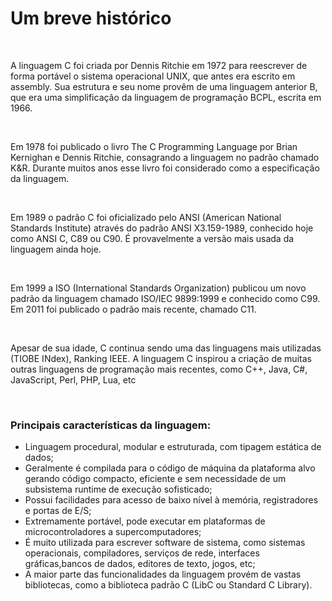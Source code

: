  # Um breve histórico
	
<br />

 A linguagem C foi criada por Dennis Ritchie em 1972 para reescrever de forma portável o sistema operacional UNIX, que antes era escrito em assembly. Sua estrutura e seu nome provêm de uma linguagem anterior B, que era uma simplificação da linguagem de programação BCPL, escrita em 1966.
 
 <br />
 
 Em 1978 foi publicado o livro The C Programming Language por Brian Kernighan e Dennis Ritchie, consagrando a linguagem no padrão chamado K&R. Durante muitos anos esse livro foi considerado como a especificação da linguagem.
 
<br />

Em 1989 o padrão C foi oficializado pelo ANSI (American National Standards Institute) através do padrão ANSI X3.159-1989, conhecido hoje como ANSI C, C89 ou C90. É provavelmente a versão mais usada da linguagem ainda hoje.

<br />

Em 1999 a ISO (International Standards Organization) publicou um novo padrão da linguagem chamado ISO/IEC 9899:1999 e conhecido como C99. Em 2011 foi publicado o padrão mais recente, chamado C11.

<br />

Apesar de sua idade, C continua sendo uma das linguagens mais utilizadas (TIOBE INdex), Ranking IEEE. A linguagem C inspirou a criação de muitas outras linguagens de programação mais recentes, como C++, Java, C#, JavaScript, Perl, PHP, Lua, etc

<br />

### Principais características da linguagem:

* Linguagem procedural, modular e estruturada, com tipagem estática de dados;
* Geralmente é compilada para o código de máquina da plataforma alvo gerando código compacto, eficiente e sem necessidade de um subsistema runtime de execução sofisticado;
* Possui facilidades para acesso de baixo nível à memória, registradores e portas de E/S;
* Extremamente portável, pode executar em plataformas de microcontroladores a supercomputadores;
* É muito utilizada para escrever software de sistema, como sistemas operacionais, compiladores, serviços de rede, interfaces gráficas,bancos de dados, editores de texto, jogos, etc;
* A maior parte das funcionalidades da linguagem provém de vastas bibliotecas, como a biblioteca padrão C (LibC ou Standard C Library).